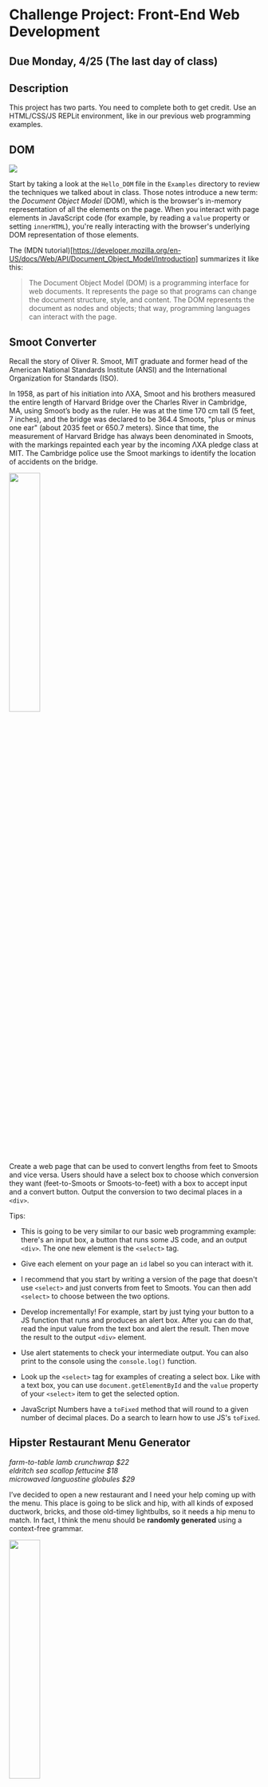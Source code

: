 # Challenge Project: Front-End Web Development

## Due Monday, 4/25 (The last day of class)

## Description

This project has two parts. You need to complete both to get credit. Use an HTML/CSS/JS REPLit environment, like in our previous web programming examples.

## DOM

<img src="https://images.saucey.com/large/dom-perignon.jpg" with="35%" />

Start by taking a look at the `Hello_DOM` file in the `Examples` directory to review the techniques we talked about in class. Those notes introduce a new term: the *Document Object Model* (DOM), which is the browser's in-memory representation of all the elements on the page. When you interact with page elements in JavaScript code (for example, by reading a `value` property or setting `innerHTML`), you're really interacting with the browser's underlying DOM representation of those elements.

The (MDN tutorial)[https://developer.mozilla.org/en-US/docs/Web/API/Document_Object_Model/Introduction] summarizes it like this:

> The Document Object Model (DOM) is a programming interface for web documents. It represents the page so that programs can change the document structure, style, and content. The DOM represents the document as nodes and objects; that way, programming languages can interact with the page.



## Smoot Converter

Recall the story of Oliver R. Smoot, MIT graduate and former head of the American National Standards Institute (ANSI) and the International Organization for Standards (ISO).

In 1958, as part of his initiation into ΛXA, Smoot and his brothers measured the entire length of Harvard Bridge over the Charles River in Cambridge, MA, using Smoot’s body as the ruler. He was at the time 170 cm tall (5 feet, 7 inches), and the bridge was declared to be 364.4 Smoots, "plus or minus one ear" (about 2035 feet or 650.7 meters). Since that time, the measurement of Harvard Bridge has always been denominated in Smoots, with the markings repainted each year by the incoming ΛXA pledge class at MIT. The Cambridge police use the Smoot markings to identify the location of accidents on the bridge.

<img src="https://alum.mit.edu/sites/default/files/styles/article_desktop/public/images/SMOOT.jpg?itok=jMC7rC_T" width="35%" />

Create a web page that can be used to convert lengths from feet to Smoots and vice versa. Users should have a select box to choose which conversion they want (feet-to-Smoots or
Smoots-to-feet) with a box to accept input and a convert button. Output the conversion to two decimal places in a `<div>`.

Tips:

- This is going to be very similar to our basic web programming example: there's an input box, a button that runs some JS code, and an output `<div>`. The one new element is the `<select>` tag.

- Give each element on your page an `id` label so you can interact with it.

- I recommend that you start by writing a version of the page that doesn't use `<select>` and just converts from feet to Smoots. You can then add `<select>` to choose between the two options.

- Develop incrementally! For example, start by just tying your button to a JS function that runs and produces an alert box. After you can do that, read the input value from the text box and alert the result. Then move the result to the output `<div>` element.

- Use alert statements to check your intermediate output. You can also print to the console using the `console.log()` function.

- Look up the `<select>` tag for examples of creating a select box. Like with a text box, you can use `document.getElementById` and the `value` property of your `<select>` item to get the selected option.

- JavaScript Numbers have a `toFixed` method that will round to a given number of decimal places. Do a search to learn how to use JS's `toFixed`.


## Hipster Restaurant Menu Generator

*farm-to-table lamb crunchwrap $22*  
*eldritch sea scallop fettucine $18*  
*microwaved languostine globules $29*

I’ve decided to open a new restaurant and I need your help coming up with the menu. This place is going to be slick and hip, with all kinds of exposed ductwork, bricks, 
and those old-timey lightbulbs, so it needs a hip menu to match. In fact, I think the menu should be **randomly generated** using a context-free grammar.

<img src="https://travelgrrrls.files.wordpress.com/2019/05/edison-bar2.jpg" width="35%" />

[*LATFH*](https://travelgrrrls.wordpress.com/2019/05/02/hipster-light/)

In this project, you’re going to write a page that uses JavaScript and DOM-manipulation to automatically create a restaurant menu.

- Your menu is going to have three sections: appetizers, mains, and desserts. Each section should use a different set of ingredients and preparations and different generation 
rules so that the menu items are unique. Put at least three items in each section.

- Use `menu_generator.html` as a starting point. It shows an example of generating the appetizer section. Use the code as a template to finish the other two sections. You can  modify the ingredients and options for the appetizers if you want to use my choices in other sections.

- You don't have to write that much code for this problem. Part of the challenge here is looking at the program and understanding how all of it fits together.

- Give your restaurant its own name and modify the hip styling so your page has its own look.

## Submission

Upload two HTML files, one for each problem, through Canvas. I recommend creating a different REPLit workspace for each problem, then putting all of your HTML and JS in a single `index.html` file for that problem.
